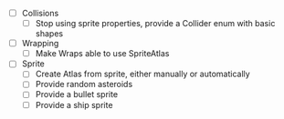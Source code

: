 - [ ] Collisions
  - [ ] Stop using sprite properties, provide a Collider enum with basic shapes
- [ ] Wrapping 
  - [ ] Make Wraps able to use SpriteAtlas
- [ ] Sprite
  - [ ] Create Atlas from sprite, either manually or automatically
  - [ ] Provide random asteroids
  - [ ] Provide a bullet sprite
  - [ ] Provide a ship sprite
